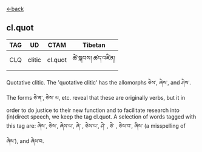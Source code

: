 [<-back](en/pos/postag_features/postag_features.md)

## cl.quot</br>

|   TAG    | UD | CTAM | Tibetan |
| -------- | ------- | ---- | ---- |
| CLQ | clitic   | cl.quot | ཚེ་སྐབས། ཚད་འཛིན།

Quotative clitic. The 'quotative clitic' has the allomorphs ཅེས་, ཞེས་, and ཤེས་. The forms ཅེ་ན་, ཅེས་
པ, etc. reveal that these are originally verbs, but it in order to do justice to their new function
and to facilitate research into (in)direct speech, we keep the tag cl.quot. A selection of words
tagged with this tag are: ཞེས་, ཅེས་, ཞེས་པ་, ཞེ་ , ཅེས་པ་, ཤེ་ , ཅེ་ , ཅེས་བ་, ཞིས་ (a misspelling of ཞེས་), and ཞེས་བ.